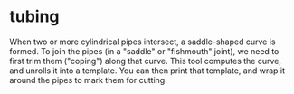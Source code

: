 # tubing
When two or more cylindrical pipes intersect, a saddle-shaped curve is formed. To join the pipes (in a "saddle" or "fishmouth" joint), we need to first trim them ("coping") along that curve. This tool computes the curve, and unrolls it into a template. You can then print that template, and wrap it around the pipes to mark them for cutting.
